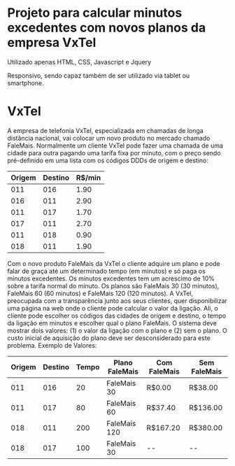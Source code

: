 # Projeto para calcular minutos excedentes com novos planos da empresa VxTel
 Utilizado apenas HTML, CSS, Javascript e Jquery
 
 Responsivo, sendo capaz também de ser utilizado via tablet ou smartphone.





# VxTel
A empresa de telefonia VxTel, especializada em chamadas de longa distância nacional, vai
colocar um novo produto no mercado chamado FaleMais.
Normalmente um cliente VxTel pode fazer uma chamada de uma cidade para outra pagando
uma tarifa fixa por minuto, com o preço sendo pré-definido em uma lista com os códigos DDDs
de origem e destino:

| Origem  |  Destino  |	R$/min	|
| ------- | --------- |	------- |
|  011 |  016 | 1.90 |
|  016 |  011 | 2.90 |
|  011 |  017 | 1.70 |
|  017 |  011 | 2.70 |
|  011 |  018 | 0.90 |
|  018 |  011 | 1.90 |

Com o novo produto FaleMais da VxTel o cliente adquire um plano e pode falar de graça até
um determinado tempo (em minutos) e só paga os minutos excedentes. Os minutos
excedentes tem um acrescimo de 10% sobre a tarifa normal do minuto. Os planos são
FaleMais 30 (30 minutos), FaleMais 60 (60 minutos) e FaleMais 120 (120 minutos).
A VxTel, preocupada com a transparência junto aos seus clientes, quer disponibilizar uma
página na web onde o cliente pode calcular o valor da ligação. Ali, o cliente pode escolher os
códigos das cidades de origem e destino, o tempo da ligação em minutos e escolher qual o
plano FaleMais. O sistema deve mostrar dois valores: (1) o valor da ligação com o plano e (2)
sem o plano. O custo inicial de aquisição do plano deve ser desconsiderado para este
problema.
Exemplo de Valores:

| Origem  |  Destino  |	Tempo	|	Plano FaleMais	|	Com FaleMais |	Sem FaleMais	|
| ------- | --------- |	------- | -------	| ------- | --------- |		
|  011 |  016 | 20 | FaleMais 30	|	R$0.00 | R$38.00
|  011 |  017 | 80	|	FaleMais 60 | R$37.40 | R$136.00
|  018 |  011 | 200	|	FaleMais 120 | R$167.20 | R$380.00
|  018 |  017 | 100	|	FaleMais 30 | -- | --
